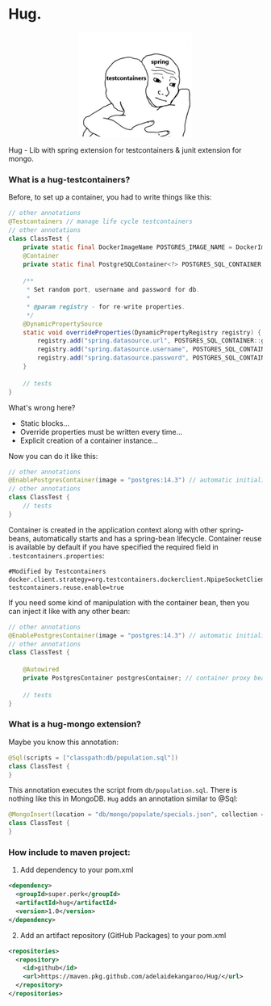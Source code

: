 # Hug. 

<p align="center">
  <img src="docs/meme.jpg" width=45% height=45%/>
</p>

Hug - Lib with spring extension for testcontainers & junit extension for mongo.

### What is a hug-testcontainers?

Before, to set up a container, you had to write things like this:
```java
// other annotations
@Testcontainers // manage life cycle testcontainers
// other annotations
class ClassTest {
    private static final DockerImageName POSTGRES_IMAGE_NAME = DockerImageName.parse("postgres:14.3");
    @Container
    private static final PostgreSQLContainer<?> POSTGRES_SQL_CONTAINER = new PostgreSQLContainer<>(POSTGRES_IMAGE_NAME);

    /**
     * Set random port, username and password for db.
     *
     * @param registry - for re-write properties.
     */
    @DynamicPropertySource
    static void overrideProperties(DynamicPropertyRegistry registry) {
        registry.add("spring.datasource.url", POSTGRES_SQL_CONTAINER::getJdbcUrl);
        registry.add("spring.datasource.username", POSTGRES_SQL_CONTAINER::getUsername);
        registry.add("spring.datasource.password", POSTGRES_SQL_CONTAINER::getPassword);
    }
    
    // tests
}
```
What's wrong here?
  - Static blocks...
  - Override properties must be written every time...
  - Explicit creation of a container instance...
  
Now you can do it like this:
```java
// other annotations
@EnablePostgresContainer(image = "postgres:14.3") // automatic initialization and launch of the container
// other annotations
class ClassTest {
    // tests
}
```
Сontainer is created in the application context along with other spring-beans, automatically starts and has a spring-bean lifecycle.
Container reuse is available by default if you have specified the required field in `.testcontainers.properties`:
```
#Modified by Testcontainers
docker.client.strategy=org.testcontainers.dockerclient.NpipeSocketClientProviderStrategy
testcontainers.reuse.enable=true
```
If you need some kind of manipulation with the container bean, then you can inject it like with any other bean:
```java
// other annotations
@EnablePostgresContainer(image = "postgres:14.3") // automatic initialization and launch of the container
// other annotations
class ClassTest {

    @Autowired
    private PostgresContainer postgresContainer; // container proxy bean
    
    // tests
}
```

### What is a hug-mongo extension?
Maybe you know this annotation:
```java
@Sql(scripts = ["classpath:db/population.sql"])
class ClassTest {
}
```
This annotation executes the script from `db/population.sql`.
There is nothing like this in MongoDB. `Hug` adds an annotation similar to @Sql:
```java
@MongoInsert(location = "db/mongo/populate/specials.json", collection = "specials")
class ClassTest {
}
```
### How include to maven project:

1. Add dependency to your pom.xml
```xml
<dependency>
  <groupId>super.perk</groupId>
  <artifactId>hug</artifactId>
  <version>1.0</version>
</dependency>
```
2. Add an artifact repository (GitHub Packages) to your pom.xml
```xml
<repositories>
  <repository>
    <id>github</id>
    <url>https://maven.pkg.github.com/adelaidekangaroo/Hug/</url>
  </repository>
</repositories>
```
